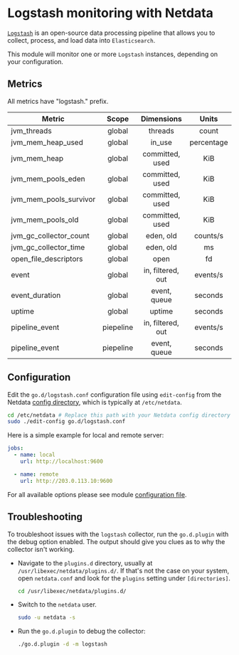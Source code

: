<!--
title: "Logstash monitoring with Netdata"
description: "Monitor the health and performance of Logstash instances with zero configuration, per-second metric granularity, and interactive visualizations."
custom_edit_url: "https://github.com/netdata/go.d.plugin/edit/master/modules/logstash/README.md"
sidebar_label: "Logstash"
learn_status: "Published"
learn_topic_type: "References"
learn_rel_path: "Collectors References/APM"
-->

# Logstash monitoring with Netdata

[`Logstash`](https://www.elastic.co/products/logstash) is an open-source data processing pipeline that allows you to
collect, process, and load data into `Elasticsearch`.

This module will monitor one or more `Logstash` instances, depending on your configuration.

## Metrics

All metrics have "logstash." prefix.

| Metric                 |   Scope   |    Dimensions     |   Units    |
|------------------------|:---------:|:-----------------:|:----------:|
| jvm_threads            |  global   |      threads      |   count    |
| jvm_mem_heap_used      |  global   |      in_use       | percentage |
| jvm_mem_heap           |  global   |  committed, used  |    KiB     |
| jvm_mem_pools_eden     |  global   |  committed, used  |    KiB     |
| jvm_mem_pools_survivor |  global   |  committed, used  |    KiB     |
| jvm_mem_pools_old      |  global   |  committed, used  |    KiB     |
| jvm_gc_collector_count |  global   |     eden, old     |  counts/s  |
| jvm_gc_collector_time  |  global   |     eden, old     |     ms     |
| open_file_descriptors  |  global   |       open        |     fd     |
| event                  |  global   | in, filtered, out |  events/s  |
| event_duration         |  global   |   event, queue    |  seconds   |
| uptime                 |  global   |      uptime       |  seconds   |
| pipeline_event         | piepeline | in, filtered, out |  events/s  |
| pipeline_event         | piepeline |   event, queue    |  seconds   |

## Configuration

Edit the `go.d/logstash.conf` configuration file using `edit-config` from the
Netdata [config directory](https://learn.netdata.cloud/docs/configure/nodes), which is typically at `/etc/netdata`.

```bash
cd /etc/netdata # Replace this path with your Netdata config directory
sudo ./edit-config go.d/logstash.conf
```

Here is a simple example for local and remote server:

```yaml
jobs:
  - name: local
    url: http://localhost:9600

  - name: remote
    url: http://203.0.113.10:9600
```

For all available options please see
module [configuration file](https://github.com/netdata/go.d.plugin/blob/master/config/go.d/logstash.conf).

## Troubleshooting

To troubleshoot issues with the `logstash` collector, run the `go.d.plugin` with the debug option enabled. The output
should give you clues as to why the collector isn't working.

- Navigate to the `plugins.d` directory, usually at `/usr/libexec/netdata/plugins.d/`. If that's not the case on
  your system, open `netdata.conf` and look for the `plugins` setting under `[directories]`.

  ```bash
  cd /usr/libexec/netdata/plugins.d/
  ```

- Switch to the `netdata` user.

  ```bash
  sudo -u netdata -s
  ```

- Run the `go.d.plugin` to debug the collector:

  ```bash
  ./go.d.plugin -d -m logstash
  ```

